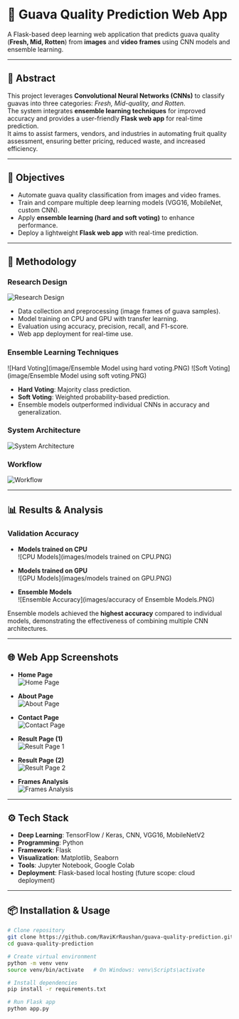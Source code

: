 # 🍏 Guava Quality Prediction Web App

A Flask-based deep learning web application that predicts guava quality (**Fresh, Mid, Rotten**) from **images** and **video frames** using CNN models and ensemble learning.

---

## 📌 Abstract
This project leverages **Convolutional Neural Networks (CNNs)** to classify guavas into three categories: *Fresh, Mid-quality, and Rotten*.  
The system integrates **ensemble learning techniques** for improved accuracy and provides a user-friendly **Flask web app** for real-time prediction.  
It aims to assist farmers, vendors, and industries in automating fruit quality assessment, ensuring better pricing, reduced waste, and increased efficiency.

---

## 🎯 Objectives
- Automate guava quality classification from images and video frames.
- Train and compare multiple deep learning models (VGG16, MobileNet, custom CNN).
- Apply **ensemble learning (hard and soft voting)** to enhance performance.
- Deploy a lightweight **Flask web app** with real-time prediction.

---

## 🔬 Methodology

### Research Design
![Research Design](images/research_design.png)

- Data collection and preprocessing (image frames of guava samples).
- Model training on CPU and GPU with transfer learning.
- Evaluation using accuracy, precision, recall, and F1-score.
- Web app deployment for real-time use.

### Ensemble Learning Techniques
![Hard Voting](image/Ensemble Model using hard voting.PNG)
![Soft Voting](image/Ensemble Model using soft voting.PNG)

- **Hard Voting**: Majority class prediction.  
- **Soft Voting**: Weighted probability-based prediction.  
- Ensemble models outperformed individual CNNs in accuracy and generalization.

### System Architecture
![System Architecture](images/system_architecture.png)

### Workflow
![Workflow](images/workflow_diagram.png)

---

## 📊 Results & Analysis

### Validation Accuracy
- **Models trained on CPU**  
  ![CPU Models](images/models trained on CPU.PNG)

- **Models trained on GPU**  
  ![GPU Models](images/models trained on GPU.PNG)

- **Ensemble Models**  
  ![Ensemble Accuracy](images/accuracy of Ensemble Models.PNG)

Ensemble models achieved the **highest accuracy** compared to individual models, demonstrating the effectiveness of combining multiple CNN architectures.

---

## 🌐 Web App Screenshots

- **Home Page**  
  ![Home Page](images/Home_page.png)

- **About Page**  
  ![About Page](images/about_page.png)

- **Contact Page**  
  ![Contact Page](images/contact_page.png)

- **Result Page (1)**  
  ![Result Page 1](images/result_page_1.png)

- **Result Page (2)**  
  ![Result Page 2](images/result_page_2.png)

- **Frames Analysis**  
  ![Frames Analysis](images/frames_analysis.png)

---

## ⚙️ Tech Stack
- **Deep Learning**: TensorFlow / Keras, CNN, VGG16, MobileNetV2  
- **Programming**: Python  
- **Framework**: Flask  
- **Visualization**: Matplotlib, Seaborn  
- **Tools**: Jupyter Notebook, Google Colab  
- **Deployment**: Flask-based local hosting (future scope: cloud deployment)

---

## 📦 Installation & Usage

```bash
# Clone repository
git clone https://github.com/RaviKrRaushan/guava-quality-prediction.git
cd guava-quality-prediction

# Create virtual environment
python -m venv venv
source venv/bin/activate   # On Windows: venv\Scripts\activate

# Install dependencies
pip install -r requirements.txt

# Run Flask app
python app.py

